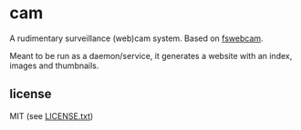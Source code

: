 
# cam

A rudimentary surveillance (web)cam system. Based on [fswebcam](https://www.sanslogic.co.uk/fswebcam/).

Meant to be run as a daemon/service, it generates a website with an index, images and thumbnails.


## license

MIT (see [LICENSE.txt](LICENSE.txt))

